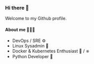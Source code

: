 ### Hi there 👋

Welcome to my Github profile.

#### About me 👨🏻‍💻

* DevOps / SRE ⚙️
* Linux Sysadmin 🐧
* Docker & Kubernetes Enthusiast 🐋 / ⎈  
* Python Developer 🐍
